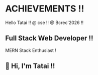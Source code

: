 # ACHIEVEMENTS !!
Hello Tatai !!
@ cse !!
@ Bcrec'2026 !!
<!DOCTYPE html>

## Full Stack Web Developer !!
MERN Stack Enthusiast !

## 👋 Hi, I'm Tatai !!
